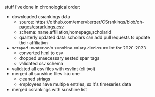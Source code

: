 stuff i've done in chronological order:

- downloaded csrankings data
    - source: https://github.com/emeryberger/CSrankings/blob/gh-pages/csrankings.csv
    - schema: name,affiliation,homepage,scholarid
    - quarterly updated data, scholars can add pull requests to update their affiliation
- scraped uwaterloo's sunshine salary disclosure list for 2020-2023
    - converted html to csv
    - dropped unnecessary nested span tags
    - validated csv schema
- validated all csv files with csvlint (cli tool)
- merged all sunshine files into one
    - cleaned strings
    - employees have multiple entries, so it's timeseries data
- merged csrankings with sunshine list

